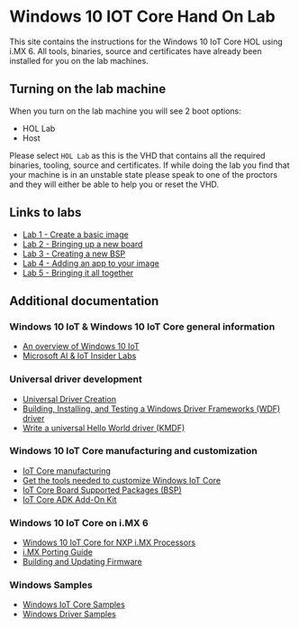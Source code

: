 # Windows 10 IOT Core Hand On Lab

This site contains the instructions for the Windows 10 IoT Core HOL using i.MX 6. All tools, binaries, source and certificates have already been installed for you on the lab machines.

## Turning on the lab machine

When you turn on the lab machine you will see 2 boot options:

- HOL Lab
- Host

Please select `HOL Lab` as this is the VHD that contains all the required binaries, tooling, source and certificates. If while doing the lab you find that your machine is in an unstable state please speak to one of the proctors and they will either be able to help you or reset the VHD.

## Links to labs
- [Lab 1 - Create a basic image](Labs/Lab1/Lab1_Create_a_basic_image.md)
- [Lab 2 - Bringing up a new board](Labs/Lab2/Lab2_Bringing_up_a_new_board.md)
- [Lab 3 - Creating a new BSP](Labs/Lab3/Lab3_Creating_a_new_BSP.md)
- [Lab 4 - Adding an app to your image](Labs/Lab4/Lab4_Adding_an_app_to_your_image.md)
- [Lab 5 - Bringing it all together](Labs/Lab5/Lab5_Bringing_it_all_together.md)

## Additional documentation

### Windows 10 IoT & Windows 10 IoT Core general information
- [An overview of Windows 10 IoT](https://docs.microsoft.com/en-us/windows/-iot-core/windows-iot)
- [Microsoft AI & IoT Insider Labs](https://www.microsoftiotinsiderlabs.com/)

### Universal driver development
- [Universal Driver Creation](https://docs.microsoft.com/en-us/windows/iot-core/learn-about-hardware/drivercreation)
- [Building, Installing, and Testing a Windows Driver Frameworks (WDF) driver](https://docs.microsoft.com/en-us/windows-hardware/drivers/wdf/building--installing--and-testing-a-wdf-driver)
- [Write a universal Hello World driver (KMDF)](https://docs.microsoft.com/en-us/windows-hardware/drivers/gettingstarted/writing-a-very-small-kmdf--driver)

### Windows 10 IoT Core manufacturing and customization
- [IoT Core manufacturing](https://docs.microsoft.com/en-us/windows-hardware/manufacture/iot/)
- [Get the tools needed to customize Windows IoT Core](https://docs.microsoft.com/en-us/windows-hardware/manufacture/iot/set-up-your-pc-to-customize-iot-core)
- [IoT Core Board Supported Packages (BSP)](https://docs.microsoft.com/en-us/windows-hardware/manufacture/iot/bsphardware)
- [IoT Core ADK Add-On Kit](https://github.com/ms-iot/iot-adk-addonkit/)

### Windows 10 IoT Core on i.MX 6
- [Windows 10 IoT Core for NXP i.MX Processors](https://github.com/ms-iot/imx-iotcore)
- [i.MX Porting Guide](https://github.com/ms-iot/imx-iotcore/blob/public_preview/Documentation/porting-imx.md)
- [Building and Updating Firmware](https://github.com/ms-iot/imx-iotcore/blob/public_preview/Documentation/build-firmware.md)

### Windows Samples
- [Windows IoT Core Samples](https://github.com/microsoft/Windows-iotcore-samples/tree/develop/Samples)
- [Windows Driver Samples](https://github.com/Microsoft/Windows-driver-samples)